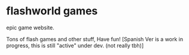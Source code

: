 # flashworld games
epic game website.

Tons of flash games and other stuff, Have fun!
[Spanish Ver is a work in progress, this is still "active" under dev. (not really tbh)]
